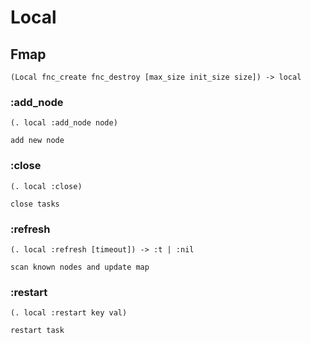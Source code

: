 # Local

## Fmap

```code
(Local fnc_create fnc_destroy [max_size init_size size]) -> local
```

### :add_node

```code
(. local :add_node node)

add new node
```

### :close

```code
(. local :close)

close tasks
```

### :refresh

```code
(. local :refresh [timeout]) -> :t | :nil

scan known nodes and update map
```

### :restart

```code
(. local :restart key val)

restart task
```

